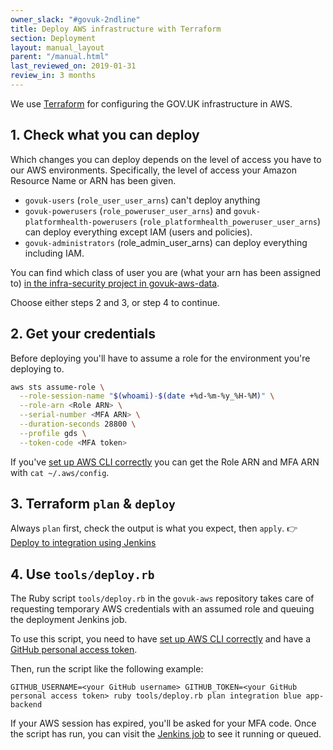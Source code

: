 ```yaml
---
owner_slack: "#govuk-2ndline"
title: Deploy AWS infrastructure with Terraform
section: Deployment
layout: manual_layout
parent: "/manual.html"
last_reviewed_on: 2019-01-31
review_in: 3 months
---
```


We use [Terraform](https://terraform.io) for configuring the GOV.UK
infrastructure in AWS.

## 1. Check what you can deploy

Which changes you can deploy depends on the level of access you have
to our AWS environments. Specifically, the level of access your Amazon Resource Name or ARN has been given.

- `govuk-users` (`role_user_user_arns`) can't deploy anything
- `govuk-powerusers` (`role_poweruser_user_arns`) and `govuk-platformhealth-powerusers` (`role_platformhealth_poweruser_user_arns`) can deploy everything except IAM (users and policies).
- `govuk-administrators` (role_admin_user_arns) can deploy everything including IAM.

You can find which class of user you are (what your arn has been assigned to) [in the infra-security
project in
govuk-aws-data](https://github.com/alphagov/govuk-aws-data/tree/master/data/infra-security).

Choose either steps 2 and 3, or step 4 to continue.

## 2. Get your credentials

Before deploying you'll have to assume a role for the environment you're deploying to.

```sh
aws sts assume-role \
  --role-session-name "$(whoami)-$(date +%d-%m-%y_%H-%M)" \
  --role-arn <Role ARN> \
  --serial-number <MFA ARN> \
  --duration-seconds 28800 \
  --profile gds \
  --token-code <MFA token>
```

If you've [set up AWS CLI correctly](/manual/aws-cli-access.html) you can get the Role ARN and MFA ARN with `cat ~/.aws/config`.

## 3. Terraform `plan` & `deploy`

Always `plan` first, check the output is what you expect, then `apply`.
👉 [Deploy to integration using Jenkins][deploy-integration]

## 4. Use `tools/deploy.rb`

The Ruby script `tools/deploy.rb` in the `govuk-aws` repository takes care of requesting temporary AWS credentials with an assumed role and queuing the deployment Jenkins job.

To use this script, you need to have [set up AWS CLI correctly](/manual/aws-cli-access.html) and have a [GitHub personal access token](https://github.com/settings/tokens).

Then, run the script like the following example:

```
GITHUB_USERNAME=<your GitHub username> GITHUB_TOKEN=<your GitHub personal access token> ruby tools/deploy.rb plan integration blue app-backend
```

If your AWS session has expired, you'll be asked for your MFA code. Once the script has run, you can visit the [Jenkins job][deploy-integration] to see it running or queued.

[deploy-integration]: https://ci-deploy.integration.publishing.service.gov.uk/job/Deploy_Terraform_GOVUK_AWS
